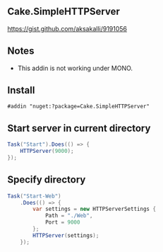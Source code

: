 ## Cake.SimpleHTTPServer

https://gist.github.com/aksakalli/9191056

## Notes

- This addin is not working under MONO.

## Install

```
#addin "nuget:?package=Cake.SimpleHTTPServer"
```

## Start server in current directory

```csharp
Task("Start").Does(() => {
    HTTPServer(9000);
});
```

## Specify directory 

```csharp
Task("Start-Web")
    .Does(() => {
        var settings = new HTTPServerSettings {
            Path = "./Web",
            Port = 9000
        };
        HTTPServer(settings);
    });
```